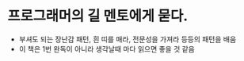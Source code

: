 # 프로그래머의 길 멘토에게 묻다.

- 부셔도 되는 장난감 패턴, 흰 띠를 매라, 전문성을 가져라 등등의 패턴을 배움 
- 이 책은 1번 완독이 아니라 생각날때 마다 읽으면 좋을 것 같음